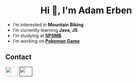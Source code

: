 <h1 align="center">Hi 👋, I'm Adam Erben</h1>

-  I’m interested in **Mountain Biking**
-  I’m currently learning **Java, JS** 
-  I’m studying at [**SPSMB**](https://www.spsmb.cz/)
-  I’m working on [**Pokemon Game**](https://github.com/Ad4meek/Pokemon-Game)

## Contact
 
<a href="https://www.instagram.com/ad4meek11/" target="blank"><img align="center" src="https://raw.githubusercontent.com/rahuldkjain/github-profile-readme-generator/master/src/images/icons/Social/instagram.svg" height="30" width="40" /></a>
<a title="Adameek#6319" href="" target="blank"><img align="center" src="https://raw.githubusercontent.com/rahuldkjain/github-profile-readme-generator/master/src/images/icons/Social/discord.svg" height="30" width="40" /></a>
